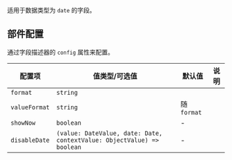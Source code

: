 适用于数据类型为 `date` 的字段。

## 部件配置

通过字段描述器的 `config` 属性来配置。

| 配置项 | 值类型/可选值 | 默认值 | 说明 |
| --- | --- | --- | --- |
| `format` | `string` |  |  |
| `valueFormat` | `string` | 随 `format` |  |
| `showNow` | `boolean` | - |  |
| `disableDate` | `(value: DateValue, date: Date, contextValue: ObjectValue) => boolean` | - |  |
